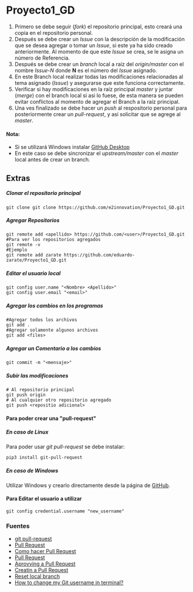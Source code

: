 # Proyecto1_GD

1. Primero se debe seguir (*fork*) el repositorio principal, esto creará una copia en el repositorio personal.
2. Después se debe crear un *Issue* con la descripción de la modificación que se desea agregar o tomar un *Issue*, si este ya ha sido creado anteriormente. Al momento de que este *Issue* se crea, se le asigna un número de Referencia.
3. Después se debe crear un *branch* local a raíz del *origin/master* con el nombre *Issue-N* donde **N** es el número del *Issue* asignado.
4. En este Branch local realizar todas las modificaciones relacionadas al tema asignado (*Issue*) y asegurarse que este funciona correctamente.
5. Verificar si hay modificaciones en la raíz principal *master* y juntar (*merge*) con el branch local si asi lo fuese, de esta manera se pueden evitar conflictos al momento de agregar el Branch a la raíz principal.
6. Una ves finalizado se debe hacer un *push* al respositorio personal para posteriormente crear un *pull-request*, y asi solicitar que se agrege al *master*.

#### Nota:
- Si se utilizará Windows instalar [GitHub Desktop](https://desktop.github.com/)
- En este caso se debe sincronizar el *upstream/master* con el *master* local antes de crear un branch.

## Extras

##### Clonar el repositorio principal
```
git clone git clone https://github.com/e2innovation/Proyecto1_GD.git

```

##### Agregar Repositorios
```
git remote add <apellido> https://github.com/<user>/Proyecto1_GD.git
#Para ver los repositorios agregados
git remote -v
#Ejemplo
git remote add zarate https://github.com/eduardo-zarate/Proyecto1_GD.git

```

##### Editar el usuario local
```
git config user.name "<Nombre> <Apellido>"
git config user.email "<email>"
```

##### Agregar los cambios en los programas
```
#Agregar todos los archivos
git add .
#Agregar solamente algunos archivos
git add <files>
```

##### Agregar un Comentario a los cambios
```
git commit -m "<mensaje>"
```

##### Subir las modificaciones
```
# Al repositorio principal
git push origin
# Al cualquier otro repositorio agregado
git push <repositio adicional>
```

#### Para poder crear una "pull-request"
##### En caso de Linux
Para poder usar *git pull-request* se debe instalar:
```
pip3 install git-pull-request
```
##### En caso de Windows
Utilizar Windows y crearlo directamente desde la página de [GitHub](https://github.com/).
#### Para Editar el usuario a utilizar
``
git config credential.username "new_username"
``

### Fuentes
- [git pull-request](https://pypi.org/project/git-pull-request/)
- [Pull Request](https://help.github.com/es/github/collaborating-with-issues-and-pull-requests/creating-a-pull-request)
- [Como hacer Pull Request](https://github.com/omegaup/omegaup/wiki/C%C3%B3mo-Hacer-un-Pull-Request)
- [Pull Request](https://julien.danjou.info/git-pull-request-command-line-tool/i)
- [Aprovving a Pull Request](https://help.github.com/en/github/collaborating-with-issues-and-pull-requests/approving-a-pull-request-with-required-reviewsi)
- [Creatin a Pull Request](https://help.github.com/en/github/collaborating-with-issues-and-pull-requests/creating-a-pull-request-from-a-fork)
- [Reset local branch](https://stackoverflow.com/questions/13103083/how-do-i-push-to-github-under-a-different-username)
- [How to change my Git username in terminal?](https://stackoverflow.com/questions/22844806/how-to-change-my-git-username-in-terminal)
